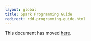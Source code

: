 ```yaml
---
layout: global
title: Spark Programming Guide
redirect: rdd-programming-guide.html
---
```


This document has moved [here](rdd-programming-guide.html).
